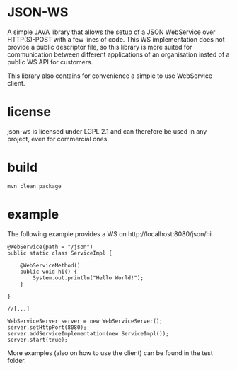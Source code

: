 JSON-WS
=======

A simple JAVA library that allows the setup of a JSON WebService over HTTP(S)-POST with
a few lines of code. This WS implementation does not provide a public descriptor file,
so this library is more suited for communication between different applications of an
organisation insted of a public WS API for customers.

This library also contains for convenience a simple to use WebService client.

license
=======
json-ws is licensed under LGPL 2.1 and can therefore be used in any project, even
for commercial ones.

build
=====

    mvn clean package

example
=======
The following example provides a WS on http://localhost:8080/json/hi

    @WebService(path = "/json")
    public static class ServiceImpl {

        @WebServiceMethod()
        public void hi() {
            System.out.println("Hello World!");
        }

    }
    
    //[...]

    WebServiceServer server = new WebServiceServer();
    server.setHttpPort(8080);
    server.addServiceImplementation(new ServiceImpl());
    server.start(true);

More examples (also on how to use the client) can be found in the test folder.